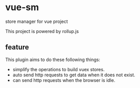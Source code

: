 # vue-sm
store manager for vue project

This project is powered by rollup.js

## feature

This plugin aims to do these following things:

- simplify the operations to build vuex stores.
- auto send http requests to get data when it does not exist.
- can send http requests when the browser is idle.
